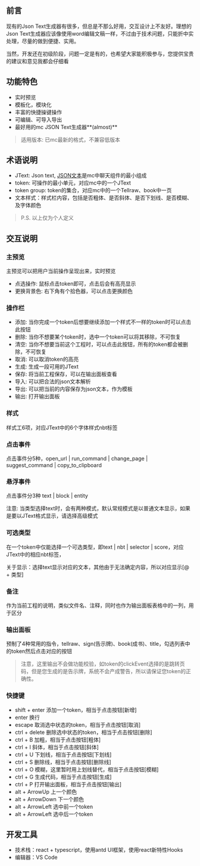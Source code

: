 ## 前言

现有的Json Text生成器有很多，但总是不那么好用，交互设计上不友好。理想的Json Text生成器应该像使用word编辑文稿一样，不过由于技术问题，只能折中实处理，尽量的做到便捷、实用。

当然，开发还在初级阶段，问题一定是有的，也希望大家能积极参与，您提供宝贵的建议和意见我都会仔细看

## 功能特色

- 实时预览
- 模板化，模块化
- 丰富的快捷操键操作
- 可编辑、可导入导出
- 最好用的mc JSON Text生成器**(almost)**

> 适用版本: 已mc最新的格式，不兼容低版本

## 术语说明
  - JText: Json text, [JSON文本](https://minecraft-zh.gamepedia.com/%E5%91%BD%E4%BB%A4#JSON.E6.96.87.E6.9C.AC)是mc中聊天组件的最小组成
  - token: 可操作的最小单元，对应mc中的一个JText 
  - token group: token的集合，对应mc中的一个Tellraw、book中一页
  - 文本样式：样式栏内容，包括是否粗体、是否斜体、是否下划线、是否模糊、及字体颜色

> P.S. 以上仅为个人定义

## 交互说明

### 主预览

主预览可以把用户当前操作呈现出来，实时预览

- 点选操作: 鼠标点击token即可，点击后会有高亮显示
- 更换背景色: 右下角有个拾色器，可以点击更换颜色

### 操作栏

- 添加: 当你完成一个token后想要继续添加一个样式不一样的token时可以点击此按钮
- 删除: 当你不想要某个token时，选中一个token可以将其移除，不可恢复
- 清空: 当你不想要当前这个工程时，可以点击此按钮，所有的token都会被删除，不可恢复
- 取消: 可以取消token的高亮
- 生成: 生成一段可用的JText
- 保存: 将当前工程保存，可以在输出面板查看
- 导入: 可以把合法的json文本解析
- 导出: 可以把当前的内容保存为json文本，作为模板
- 输出: 打开输出面板

### 样式

样式工6项，对应JText中的6个字体样式nbt标签

### 点击事件

点击事件分5种，open_url | run_command | change_page | suggest_command | copy_to_clipboard

### 悬浮事件

点击事件分3种 text | block | entity

注意: 当类型选择text时，会有两种模式，默认常规模式是以普通文本显示，如果是要以JText格式显示，请选择高级模式

### 可选类型

在一个token中仅能选择一个可选类型，即text | nbt | selector | score，对应JText中的相应nbt标签，

关于显示：选择text显示对应的文本，其他由于无法确定内容，所以对应显示[@ + 类型]

### 备注

作为当前工程的说明，类似文件名、注释，同时也作为输出面板表格中的一列，用于区分

### 输出面板

预制了4种常用的指令，tellraw、sign(告示牌)、book(成书)、title，勾选列表中的token然后点击对应的按钮

> 注意，这里输出不会做功能校验，如token的clickEvent选择的是跳转页码，但是您生成的是告示牌，系统不会产成警告，所以请保证您token的正确性。

### 快捷键

  - shift + enter 添加一个token，相当于点击按钮[新增]
  - enter 换行
  - escape 取消选中状态的token，相当于点击按钮[取消]
  - ctrl + delete 删除选中状态的token，相当于点击按钮[删除]
  - ctrl + B 加粗，相当于点击按钮[粗体]
  - ctrl + I 斜体，相当于点击按钮[斜体]
  - ctrl + U 下划线，相当于点击按钮[下划线]
  - ctrl + S 删除线，相当于点击按钮[删除线]
  - ctrl + O 模糊，这里暂时用上划线替代，相当于点击按钮[模糊]
  - ctrl + G 生成代码，相当于点击按钮[生成]
  - ctrl + P 打开输出面板，相当于点击按钮[输出]
  - alt + ArrowUp 上一个颜色
  - alt + ArrowDown 下一个颜色
  - alt + ArrowLeft 选中前一个token
  - alt + ArrowLeft 选中后一个token

## 开发工具

- 技术栈：react + typescript，使用antd UI框架，使用react新特性Hooks
- 编辑器：VS Code